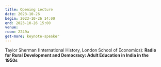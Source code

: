 ```yaml
---
title: Opening Lecture
date: 2023-10-26
begin: 2023-10-26 14:00
end: 2023-10-26 15:00
venue:
room: 2249a
get-more: keynote-speaker
---
```


Taylor Sherman (International History, London School of Economics): **Radio for Rural Development and Democracy: Adult Education in India in the 1950s**